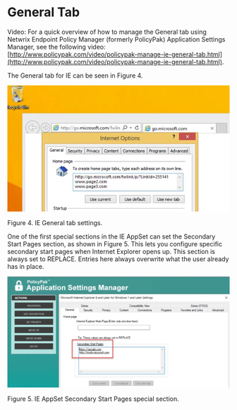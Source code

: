 # General Tab

Video: For a quick overview of how to manage the General tab using Netwrix Endpoint Policy Manager
(formerly PolicyPak) Application Settings Manager, see the following video:
[http://www.policypak.com/video/policypak-manage-ie-general-tab.html](http://www.policypak.com/video/policypak-manage-ie-general-tab.html).

The General tab for IE can be seen in Figure 4.

![ie_appset_tab_by_tab](../../../../../../../static/img/product_docs/policypak/policypak/applicationsettings/preconfigured/internetexplorer/tab/ie_appset_tab_by_tab.webp)

Figure 4. IE General tab settings.

One of the first special sections in the IE AppSet can set the Secondary Start Pages section, as
shown in Figure 5. This lets you configure specific secondary start pages when Internet Explorer
opens up. This section is always set to REPLACE. Entries here always overwrite what the user already
has in place.

![ie_appset_tab_by_tab_1](../../../../../../../static/img/product_docs/policypak/policypak/applicationsettings/preconfigured/internetexplorer/tab/ie_appset_tab_by_tab_1.webp)

Figure 5. IE AppSet Secondary Start Pages special section.
